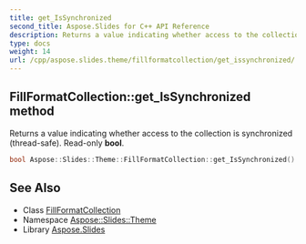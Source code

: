 ```yaml
---
title: get_IsSynchronized
second_title: Aspose.Slides for C++ API Reference
description: Returns a value indicating whether access to the collection is synchronized (thread-safe). Read-only bool.
type: docs
weight: 14
url: /cpp/aspose.slides.theme/fillformatcollection/get_issynchronized/
---
```

## FillFormatCollection::get_IsSynchronized method


Returns a value indicating whether access to the collection is synchronized (thread-safe). Read-only **bool**.

```cpp
bool Aspose::Slides::Theme::FillFormatCollection::get_IsSynchronized() override
```

## See Also

* Class [FillFormatCollection](../)
* Namespace [Aspose::Slides::Theme](../../)
* Library [Aspose.Slides](../../../)
